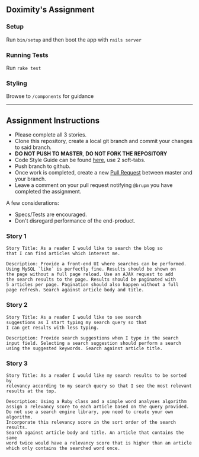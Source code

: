 ## Doximity's Assignment

### Setup

Run `bin/setup` and then boot the app with `rails server`

### Running Tests

Run `rake test`

### Styling

Browse to `/components` for guidance

------------

## Assignment Instructions

* Please complete all 3 stories.
* Clone this repository, create a local git branch and commit your changes to said branch.
* **DO NOT PUSH TO MASTER**, **DO NOT FORK THE REPOSITORY**
* Code Style Guide can be found [here](https://github.com/bbatsov/ruby-style-guide), use 2 soft-tabs.
* Push branch to github.
* Once work is completed, create a new [Pull Request](https://github.com/doximity/blgr2/compare) between master and your branch.
* Leave a comment on your pull request notifying `@brupm` you have completed the assignment.

A few considerations:

* Specs/Tests are encouraged.
* Don't disregard performance of the end-product.

### Story 1
```
Story Title: As a reader I would like to search the blog so
that I can find articles which interest me.

Description: Provide a front-end UI where searches can be performed.
Using MySQL `like` is perfectly fine. Results should be shown on
the page without a full page reload. Use an AJAX request to add
the search results to the page. Results should be paginated with
5 articles per page. Pagination should also happen without a full
page refresh. Search against article body and title.
```

### Story 2
```
Story Title: As a reader I would like to see search
suggestions as I start typing my search query so that
I can get results with less typing.

Description: Provide search suggestions when I type in the search
input field. Selecting a search suggestion should perform a search
using the suggested keywords. Search against article title.

```

### Story 3
```
Story Title: As a reader I would like my search results to be sorted by
relevancy according to my search query so that I see the most relevant
results at the top.

Description: Using a Ruby class and a simple word analyses algorithm
assign a relevancy score to each article based on the query provided.
Do not use a search engine library, you need to create your own algorithm.
Incorporate this relevancy score in the sort order of the search results.
Search against article body and title. An article that contains the same
word twice would have a relevancy score that is higher than an article
which only contains the searched word once.
```
